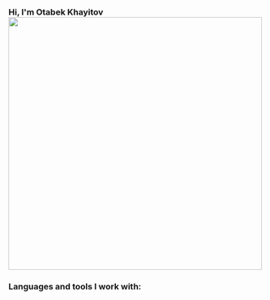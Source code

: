 ### Hi, I'm Otabek Khayitov  <img src="https://media1.giphy.com/media/SwZBtqe4yvEWP7q07X/giphy.gif?cid=ecf05e47grz9w5jtr4iehj6n87g7aa4c6iqccfif2yh47qrh&ep=v1_stickers_search&rid=giphy.gif&ct=s" width="500px">
### Languages and tools I work with:  


